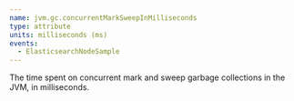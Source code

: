 ```yaml
---
name: jvm.gc.concurrentMarkSweepInMilliseconds
type: attribute
units: milliseconds (ms)
events:
  - ElasticsearchNodeSample
---
```


The time spent on concurrent mark and sweep garbage collections in the JVM, in milliseconds.